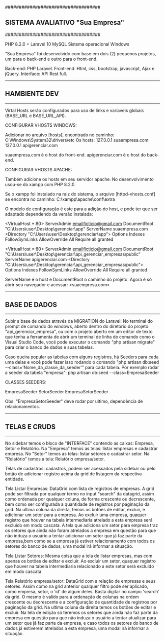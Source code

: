 

###################################
## SISTEMA AVALIATIVO "Sua Empresa"
###################################


PHP 8.2.0 +
Laravel 10
MySQL
Sistema operacional Windows


"Sua Empresa" foi desenvolvido com base em dois (2) pequenos projetos, um para o back-end e outro para o front-end.

Back-end: PHP Laravel.
Front-end: Html, css, bootstrap, javascript, Ajax e jQuery.
Interface: API Rest full.



*****************
## HAMBIENTE DEV
*****************

Virtal Hosts serão configurados para uso de links e variaveis globais (BASE_URL e BASE_URL_API).

CONFIGURAR VHOSTS WINDOWS:

Adicionar no arquivo [hosts], encontrado no caminho:
C:\Windows\System32\drivers\etc
Os hosts:
127.0.0.1 suaempresa.com
127.0.0.1 apigerenciar.com

suaempresa.com é o host do front-end.
apigerenciar.com é o host do back-end.


CONFIGURAR VHOSTS APACHE:

Também adicione os hosts em seu servidor apache. No desenvolvimento usou-se do xampp com PHP 8.2.0.

Se o xampp foi instalado na raiz do sistema, o arquivo [httpd-vhosts.conf] se encontra no caminho:
C:\xampp\apache\conf\extra

O modelo de configuração é este para a adição do host, e pode ter que ser adaptado dependendo da versão instalada:

<VirtualHost *:80>
    ServerAdmin emailficticio@gmail.com
    DocumentRoot "C:\Users\user\Desktop\gerenciar\app"
    ServerName suaempresa.com
    <Directory "C:\Users\user\Desktop\gerenciar\app">
        Options Indexes FollowSymLinks
        AllowOverride All
        Require all granted
    </Directory>
</VirtualHost>

<VirtualHost *:80>
    ServerAdmin emailficticio@gmail.com
    DocumentRoot "C:\Users\user\Desktop\gerenciar\api_gerenciar_empresas\public"
    ServerName apigerenciar.com
    <Directory "C:\Users\user\Desktop\gerenciar\api_gerenciar_empresas\public">
        Options Indexes FollowSymLinks
        AllowOverride All
        Require all granted
    </Directory>
</VirtualHost>

ServerName é o host e DocumentRoot o caminho do projeto.
Agora é só abrir seu navegador e acessar: <suaempresa.com>



*****************
## BASE DE DADOS
*****************

Subir a base de dados através da MIGRATION do Laravel:
No terminal do prompt de comando do windows, aberto dentro do diretório do projeto "api_gerenciar_empresa",
ou com o projeto aberto em um editor de texto que tenha a ferramenta de abrir um terminal de linha de comando
como o Visual Studio Code, você pode executar o comando "php artisan migrate" para criar o banco de dados e suas tabelas.

Caso queira popular as tabelas com alguns registros, há Seeders para cada uma delas e você pode fazer isso
rodando o comando "php artisan db:seed --class='Nome_da_classe_da_seeder'" para cada tabela. Por exemplo rodar a seeder da tabela "empresa":
php artisan db:seed --class=EmpresaSeeder

CLASSES SEEDERS:

EmpresaSeeder
SetorSeeder
EmpresaSetorSeeder

Obs: "EmpresaSetorSeeder" deve rodar por ultimo, dependência de relacionamentos.



*****************
## TELAS E CRUDS
*****************

No sidebar temos o bloco de "INTERFACE" contendo as caixas: Empresa, Setor e Relatório.
Na "Empresa" temos as telas: listar empresas e cadastrar empresa.
No "Setor" temos as telas: listar setores e cadastrar setor.
Na "Relatório" temos a tela: Relatório empresa/setor.

Telas de cadastros: cadastros, podem ser acessados pela sidebar ou pelo botão de adicionar registro acima da grid de listagem da
respectiva entidade.

Tela Listar Empresas:
DataGrid com lista de registros de empresas. A grid pode ser filtrada por qualquer termo no input "search" da datagrid, assim como ordenada
por qualquer coluna, de forma crescente ou decrescente, bem como ser configurada a quantidade de registros por paginação da grid.
Na ultima coluna da direita, temos os botões de editar, excluir, e adicionar um setor para a empresa. 
Ao excluir uma empresa, quaquer registro que houver na tabela intermediaria atrelado a esta empresa será excluido em modo cascata.
A tela que adiciona um setor para empresa traz os setores que ainda não foram atrelados a empresa em questão para que não induza o usuário
a tentar adicionar um setor que já faz parte da empresa,bem como se a empresa já estiver relacionamento com todos os setores do banco de dados,
uma modal irá informar a situação.

Tela Listar Setores:
Mesma coisa que a tela de listar empresas, mas com apenas os botões de editar e excluir. Ao excluir um setor, quaquer registro
que houver na tabela intermediaria relacionado a este setor será excluido em modo cascata.

Tela Relatório empresa/setor:
DataGrid com a relação de empresas e seus setores. Assim como na grid anterior qualquer filtro pode ser aplicado, como empresa, setor, o 'id' de algum
deles. Basta digitar no campo 'search' da grid. O mesmo é valido para a ordenação de colunas na ordem crescente ou decrescente e a configuração
de quantidade de registros por paginação da grid.
Na ultima coluna da direita temos os botões de editar e excluir. 
Na tela de edição só teremos os setores que ainda não faz parte da empresa em questão para que não induza o usuário a tentar atualizar para um setor que já faz parte da empresa, e caso todos os setores do banco de dados
já estiverem atrelados a esta empresa, uma modal irá informar a situação.

